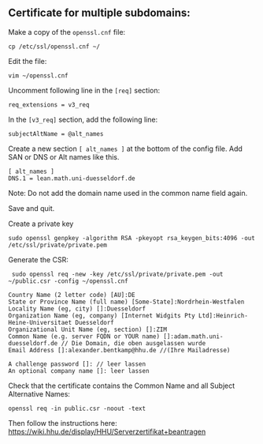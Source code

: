 ## Certificate for multiple subdomains:

Make a copy of the `openssl.cnf` file:
```
cp /etc/ssl/openssl.cnf ~/
```

Edit the file:
```
vim ~/openssl.cnf
```

Uncomment following line in the `[req]` section:
```
req_extensions = v3_req 
```

In the `[v3_req]` section, add the following line:
```
subjectAltName = @alt_names
```

Create a new section `[ alt_names ]` at the bottom of the config file. Add SAN or DNS or Alt names like this.

```
[ alt_names ]
DNS.1 = lean.math.uni-duesseldorf.de
```

Note: Do not add the domain name used in the common name field again.

Save and quit.

Create a private key
```
sudo openssl genpkey -algorithm RSA -pkeyopt rsa_keygen_bits:4096 -out /etc/ssl/private/private.pem
```

Generate the CSR:
```
 sudo openssl req -new -key /etc/ssl/private/private.pem -out ~/public.csr -config ~/openssl.cnf 
```

```
Country Name (2 letter code) [AU]:DE
State or Province Name (full name) [Some-State]:Nordrhein-Westfalen
Locality Name (eg, city) []:Duesseldorf
Organization Name (eg, company) [Internet Widgits Pty Ltd]:Heinrich-Heine-Universitaet Duesseldorf
Organizational Unit Name (eg, section) []:ZIM
Common Name (e.g. server FQDN or YOUR name) []:adam.math.uni-duesseldorf.de // Die Domain, die oben ausgelassen wurde
Email Address []:alexander.bentkamp@hhu.de //(Ihre Mailadresse)
 
A challenge password []: // leer lassen
An optional company name []: leer lassen
```

Check that the certificate contains the Common Name and all Subject Alternative Names:
```
openssl req -in public.csr -noout -text
```

Then follow the instructions here: https://wiki.hhu.de/display/HHU/Serverzertifikat+beantragen